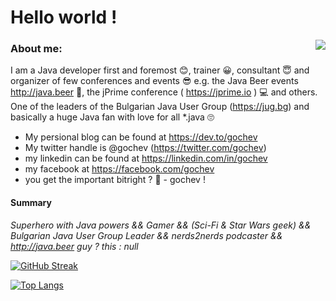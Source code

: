 # Hello world !

<img align="right" src="https://pbs.twimg.com/profile_images/1438804003140345860/RBZ1hrMO_400x400.jpg">

### About me:
I am a Java developer first and foremost 😊, trainer 😀, consultant 😇 and organizer of few conferences and events 😎 e.g. the Java Beer events http://java.beer 🍻, the jPrime conference ( https://jprime.io ) 💻 and others. One of the leaders of the Bulgarian Java User Group (https://jug.bg) and basically a huge Java fan with love for all *.java 🙄

- My persional blog can be found at https://dev.to/gochev 
- My twitter handle is @gochev (https://twitter.com/gochev)
- my linkedin can be found at https://linkedin.com/in/gochev
- my facebook at https://facebook.com/gochev 
- you get the important bitright ? 🧐 - gochev !

#### Summary
_Superhero with Java powers && Gamer && (Sci-Fi & Star Wars geek) && Bulgarian Java User Group Leader && nerds2nerds podcaster && http://java.beer guy ? this : null_

[![GitHub Streak](https://github-readme-streak-stats.herokuapp.com?user=gochev&hide_border=true&date_format=j%20M%5B%20Y%5D)](https://git.io/streak-stats)

[![Top Langs](https://github-readme-stats.vercel.app/api/top-langs/?username=gochev)](https://github.com/anuraghazra/github-readme-stats)


